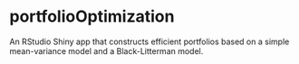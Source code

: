 # portfolioOptimization
An RStudio Shiny app that constructs efficient portfolios based on a simple mean-variance model and a Black-Litterman model.
